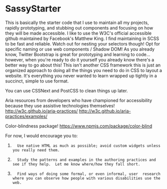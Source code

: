 # SassyStarter

This is basically the starter code that I use to maintain all my projects, rapidly prototyping, and stubbing out components and focusing on how they will be made accessible. I like to use the W3C's official accessible github maintained by Facebook's Matthew King. I find maintaining in SCSS to be fast and reliable. Watch out for nesting your selectors though! Opt for specific naming or use web components / Shadow DOM!  As you already know, Twitter Bootstrap is great for prototyping and learning to code... however, when you're ready to do it yourself you already know there's a better way to go about this! This isn't another CSS framework this is just an organized approach to doing all the things you need to do in CSS to layout a website. It's everything you never wanted to learn wrapped up tightly in a succinct, simple to use format.

You can use CSSNext and PostCSS to clean things up later.

Aria resources from developers who have championed for accessibility because they use assistive technologies themselves!
http://w3c.github.io/aria-practices/
http://w3c.github.io/aria-practices/examples/

Color-blindness package! 
https://www.npmjs.com/package/color-blind


For now, I would encourage you to:
1.       Use native HTML as much as possible; avoid custom widgets unless you really need them.
2.       Study the patterns and examples in the authoring practices and see if they help.  Let me know where/how they fall short.
3.       Find ways of doing some formal, or even informal, user  research where you can observe how people with various disabilities use the web.
 
